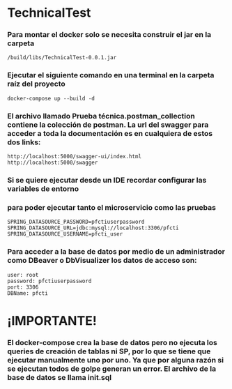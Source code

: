 # TechnicalTest



### Para montar el docker solo se necesita construir el jar en la carpeta 
```
/build/libs/TechnicalTest-0.0.1.jar
```

### Ejecutar el siguiente comando en una terminal en la carpeta raíz del proyecto
```
docker-compose up --build -d
```

### El archivo llamado Prueba técnica.postman_collection contiene la colección de postman. La url del swagger para acceder a toda la documentación es en cualquiera de estos dos links:
```
http://localhost:5000/swagger-ui/index.html
http://localhost:5000/swagger
```
### Si se quiere ejecutar desde un IDE recordar configurar las variables de entorno
### para poder ejecutar tanto el microservicio como las pruebas
```
SPRING_DATASOURCE_PASSWORD=pfctiuserpassword
SPRING_DATASOURCE_URL=jdbc:mysql://localhost:3306/pfcti
SPRING_DATASOURCE_USERNAME=pfcti_user
```

### Para acceder a la base de datos por medio de un administrador como DBeaver o DbVisualizer los datos de acceso son:
```
user: root
password: pfctiuserpassword
port: 3306
DBName: pfcti
```

# ¡IMPORTANTE!
### El docker-compose crea la base de datos pero no ejecuta los queries de creación de tablas ni SP, por lo que se tiene que ejecutar manualmente uno por uno. Ya que por alguna razón si se ejecutan todos de golpe generan un error. El archivo de la base de datos se llama init.sql
